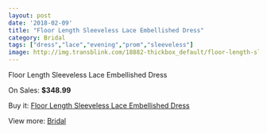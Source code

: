 ```yaml
---
layout: post
date: '2018-02-09'
title: "Floor Length Sleeveless Lace Embellished Dress"
category: Bridal
tags: ["dress","lace","evening","prom","sleeveless"]
image: http://img.transblink.com/18882-thickbox_default/floor-length-sleeveless-lace-embellished-dress.jpg
---
```

Floor Length Sleeveless Lace Embellished Dress

On Sales: **$348.99**
<a href="https://www.transblink.com/en/bridal/5900-floor-length-sleeveless-lace-embellished-dress.html"><amp-img layout="responsive" width="600" height="600" src="//img.transblink.com/18882-thickbox_default/floor-length-sleeveless-lace-embellished-dress.jpg" alt="Floor Length Sleeveless Lace Embellished Dress 0" /></a>
<a href="https://www.transblink.com/en/bridal/5900-floor-length-sleeveless-lace-embellished-dress.html"><amp-img layout="responsive" width="600" height="600" src="//img.transblink.com/18883-thickbox_default/floor-length-sleeveless-lace-embellished-dress.jpg" alt="Floor Length Sleeveless Lace Embellished Dress 1" /></a>

Buy it: [Floor Length Sleeveless Lace Embellished Dress](https://www.transblink.com/en/bridal/5900-floor-length-sleeveless-lace-embellished-dress.html "Floor Length Sleeveless Lace Embellished Dress")

View more: [Bridal](https://www.transblink.com/en/3-bridal "Bridal")